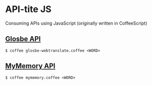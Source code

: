 # API-tite JS
Consuming APIs using JavaScript (originally written in CoffeeScript) 


## [Glosbe API](https://glosbe.com/a-api)

`$ coffee glosbe-webtranslate.coffee <WORD>`


## [MyMemory API](http://mymemory.translated.net/doc/spec.php)

`$ coffee mymemory.coffee <WORD>`
